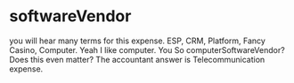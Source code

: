 # softwareVendor
you will hear many terms for this expense. ESP, CRM, Platform, Fancy Casino, Computer. Yeah I like computer.
You So computerSoftwareVendor? Does this even matter?
The accountant answer is Telecommunication expense.
